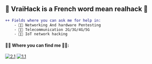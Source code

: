 ## 🎄 VraiHack is a French word mean realhack 🎄
```diff
++ Fields where you can ask me for help in:
    - 🐱‍💻 Networking And hardware Pentesting
    - 🐱‍💻 Telecommunication 2G/3G/4G/5G
    - 🐱‍💻 IoT network hacking
```
#### 👨‍💻 Where you can find me 👨‍💻: 
<!-- Actual text -->
[![2.1]][2]  [![1.1]][1]
<!-- Icons -->
[1.1]: https://img.shields.io/badge/Instagram-E4405F?style=for-the-badge&logo=instagram&logoColor=white
[2.1]: https://img.shields.io/badge/LinkedIn-0077B5?style=for-the-badge&logo=linkedin&logoColor=white
[3.1]: https://img.shields.io/badge/LinkedIn-0077B5?style=for-the-badge&logo=linkedin&logoColor=white
<!-- Links to your social media accounts -->
[1]: https://www.instagram.com/vraihack/
[2]: https://www.linkedin.com/in/hassan-profile/
[3]: https://www.scribd.com/user/282548159/VraiHack


